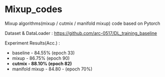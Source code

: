 # Mixup_codes

Mixup algorithms(mixup / cutmix / manifold mixup) code based on Pytorch

Dataset & DataLoader : https://github.com/arc-0517/DL_training_baseline

Experiment Results(Acc.) :
* baseline - 84.55% (epoch 33)
* mixup - 86.75% (epoch 90)
* **cutmix - 88.10% (epoch 82)**
* manifold mixup - 84.80 - (epoch 70%)
